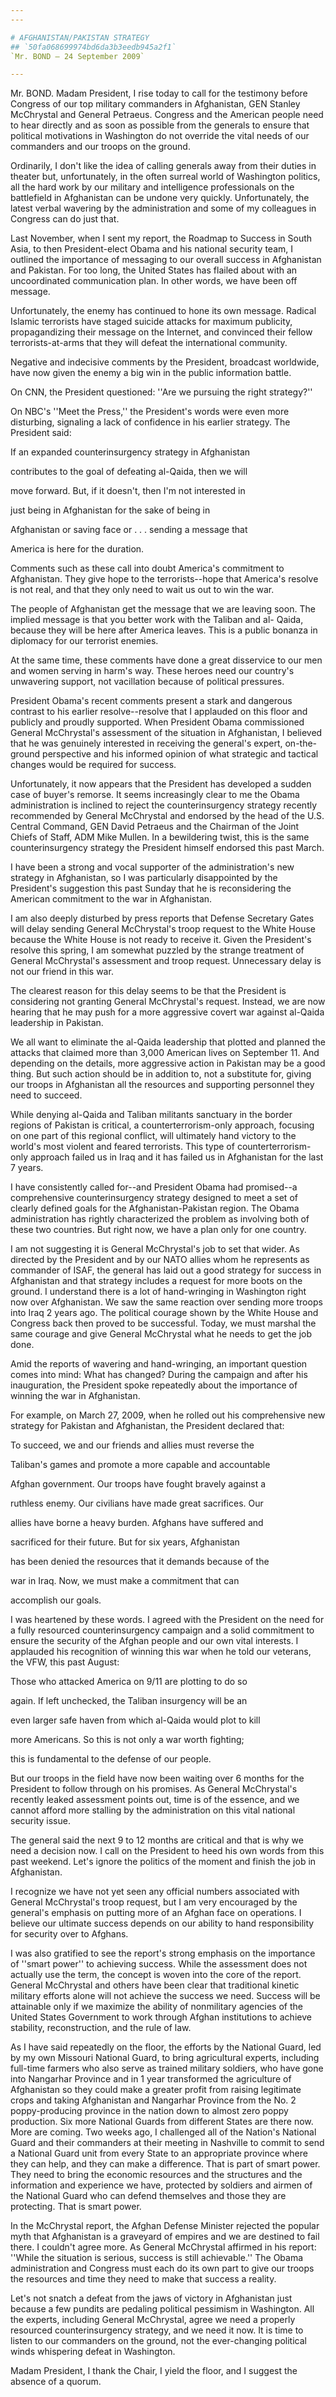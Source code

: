 ```yaml
---
---

# AFGHANISTAN/PAKISTAN STRATEGY
## `50fa068699974bd6da3b3eedb945a2f1`
`Mr. BOND — 24 September 2009`

---
```



Mr. BOND. Madam President, I rise today to call for the testimony 
before Congress of our top military commanders in Afghanistan, GEN 
Stanley McChrystal and General Petraeus. Congress and the American 
people need to hear directly and as soon as possible from the generals 
to ensure that political motivations in Washington do not override the 
vital needs of our commanders and our troops on the ground.

Ordinarily, I don't like the idea of calling generals away from their 
duties in theater but, unfortunately, in the often surreal world of 
Washington politics, all the hard work by our military and intelligence 
professionals on the battlefield in Afghanistan can be undone very 
quickly. Unfortunately, the latest verbal wavering by the 
administration and some of my colleagues in Congress can do just that.

Last November, when I sent my report, the Roadmap to Success in South 
Asia, to then President-elect Obama and his national security team, I 
outlined the importance of messaging to our overall success in 
Afghanistan and Pakistan. For too long, the United States has flailed 
about with an uncoordinated communication plan. In other words, we have 
been off message.

Unfortunately, the enemy has continued to hone its own message. 
Radical Islamic terrorists have staged suicide attacks for maximum 
publicity, propagandizing their message on the Internet, and convinced 
their fellow terrorists-at-arms that they will defeat the international 
community.

Negative and indecisive comments by the President, broadcast 
worldwide, have now given the enemy a big win in the public information 
battle.

On CNN, the President questioned: ''Are we pursuing the right 
strategy?''

On NBC's ''Meet the Press,'' the President's words were even more 
disturbing, signaling a lack of confidence in his earlier strategy. The 
President said:




 If an expanded counterinsurgency strategy in Afghanistan 


 contributes to the goal of defeating al-Qaida, then we will 


 move forward. But, if it doesn't, then I'm not interested in 


 just being in Afghanistan for the sake of being in 


 Afghanistan or saving face or . . . sending a message that 


 America is here for the duration.


Comments such as these call into doubt America's commitment to 
Afghanistan. They give hope to the terrorists--hope that America's 
resolve is not real, and that they only need to wait us out to win the 
war.

The people of Afghanistan get the message that we are leaving soon. 
The implied message is that you better work with the Taliban and al-
Qaida, because they will be here after America leaves. This is a public 
bonanza in diplomacy for our terrorist enemies.

At the same time, these comments have done a great disservice to our 
men and women serving in harm's way. These heroes need our country's 
unwavering support, not vacillation because of political pressures.

President Obama's recent comments present a stark and dangerous 
contrast to his earlier resolve--resolve that I applauded on this floor 
and publicly and proudly supported. When President Obama commissioned 
General McChrystal's assessment of the situation in Afghanistan, I 
believed that he was genuinely interested in receiving the general's 
expert, on-the-ground perspective and his informed opinion of what 
strategic and tactical changes would be required for success.

Unfortunately, it now appears that the President has developed a 
sudden case of buyer's remorse. It seems increasingly clear to me the 
Obama administration is inclined to reject the counterinsurgency 
strategy recently recommended by General McChrystal and endorsed by the 
head of the U.S. Central Command, GEN David Petraeus and the Chairman 
of the Joint Chiefs of Staff, ADM Mike Mullen. In a bewildering twist, 
this is the same counterinsurgency strategy the President himself 
endorsed this past March.

I have been a strong and vocal supporter of the administration's new 
strategy in Afghanistan, so I was particularly disappointed by the 
President's suggestion this past Sunday that he is reconsidering the 
American commitment to the war in Afghanistan.

I am also deeply disturbed by press reports that Defense Secretary 
Gates will delay sending General McChrystal's troop request to the 
White House because the White House is not ready to receive it. Given 
the President's resolve this spring, I am somewhat puzzled by the 
strange treatment of General McChrystal's assessment and troop request. 
Unnecessary delay is not our friend in this war.

The clearest reason for this delay seems to be that the President is 
considering not granting General McChrystal's request. Instead, we are 
now hearing that he may push for a more aggressive covert war against 
al-Qaida leadership in Pakistan.

We all want to eliminate the al-Qaida leadership that plotted and 
planned the attacks that claimed more than 3,000 American lives on 
September 11. And depending on the details, more aggressive action in 
Pakistan may be a good thing. But such action should be in addition to, 
not a substitute for, giving our troops in Afghanistan all the 
resources and supporting personnel they need to succeed.

While denying al-Qaida and Taliban militants sanctuary in the border 
regions of Pakistan is critical, a counterterrorism-only approach, 
focusing on one part of this regional conflict, will ultimately hand 
victory to the world's most violent and feared terrorists. This type of 
counterterrorism-only approach failed us in Iraq and it has failed us 
in Afghanistan for the last 7 years.



I have consistently called for--and President Obama had promised--a 
comprehensive counterinsurgency strategy designed to meet a set of 
clearly defined goals for the Afghanistan-Pakistan region. The Obama 
administration has rightly characterized the problem as involving both 
of these two countries. But right now, we have a plan only for one 
country.

I am not suggesting it is General McChrystal's job to set that wider. 
As directed by the President and by our NATO allies whom he represents 
as commander of ISAF, the general has laid out a good strategy for 
success in Afghanistan and that strategy includes a request for more 
boots on the ground. I understand there is a lot of hand-wringing in 
Washington right now over Afghanistan. We saw the same reaction over 
sending more troops into Iraq 2 years ago. The political courage shown 
by the White House and Congress back then proved to be successful. 
Today, we must marshal the same courage and give General McChrystal 
what he needs to get the job done.

Amid the reports of wavering and hand-wringing, an important question 
comes into mind: What has changed? During the campaign and after his 
inauguration, the President spoke repeatedly about the importance of 
winning the war in Afghanistan.

For example, on March 27, 2009, when he rolled out his comprehensive 
new strategy for Pakistan and Afghanistan, the President declared that:




 To succeed, we and our friends and allies must reverse the 


 Taliban's games and promote a more capable and accountable 


 Afghan government. Our troops have fought bravely against a 


 ruthless enemy. Our civilians have made great sacrifices. Our 


 allies have borne a heavy burden. Afghans have suffered and 


 sacrificed for their future. But for six years, Afghanistan 


 has been denied the resources that it demands because of the 


 war in Iraq. Now, we must make a commitment that can 


 accomplish our goals.


I was heartened by these words. I agreed with the President on the 
need for a fully resourced counterinsurgency campaign and a solid 
commitment to ensure the security of the Afghan people and our own 
vital interests. I applauded his recognition of winning this war when 
he told our veterans, the VFW, this past August:




 Those who attacked America on 9/11 are plotting to do so 


 again. If left unchecked, the Taliban insurgency will be an 


 even larger safe haven from which al-Qaida would plot to kill 


 more Americans. So this is not only a war worth fighting; 


 this is fundamental to the defense of our people.


But our troops in the field have now been waiting over 6 months for 
the President to follow through on his promises. As General 
McChrystal's recently leaked assessment points out, time is of the 
essence, and we cannot afford more stalling by the administration on 
this vital national security issue.


The general said the next 9 to 12 months are critical and that is why 
we need a decision now. I call on the President to heed his own words 
from this past weekend. Let's ignore the politics of the moment and 
finish the job in Afghanistan.

I recognize we have not yet seen any official numbers associated with 
General McChrystal's troop request, but I am very encouraged by the 
general's emphasis on putting more of an Afghan face on operations. I 
believe our ultimate success depends on our ability to hand 
responsibility for security over to Afghans.

I was also gratified to see the report's strong emphasis on the 
importance of ''smart power'' to achieving success. While the 
assessment does not actually use the term, the concept is woven into 
the core of the report. General McChrystal and others have been clear 
that traditional kinetic military efforts alone will not achieve the 
success we need. Success will be attainable only if we maximize the 
ability of nonmilitary agencies of the United States Government to work 
through Afghan institutions to achieve stability, reconstruction, and 
the rule of law.

As I have said repeatedly on the floor, the efforts by the National 
Guard, led by my own Missouri National Guard, to bring agricultural 
experts, including full-time farmers who also serve as trained military 
soldiers, who have gone into Nangarhar Province and in 1 year 
transformed the agriculture of Afghanistan so they could make a greater 
profit from raising legitimate crops and taking Afghanistan and 
Nangarhar Province from the No. 2 poppy-producing province in the 
nation down to almost zero poppy production. Six more National Guards 
from different States are there now. More are coming. Two weeks ago, I 
challenged all of the Nation's National Guard and their commanders at 
their meeting in Nashville to commit to send a National Guard unit from 
every State to an appropriate province where they can help, and they 
can make a difference. That is part of smart power. They need to bring 
the economic resources and the structures and the information and 
experience we have, protected by soldiers and airmen of the National 
Guard who can defend themselves and those they are protecting. That is 
smart power.

In the McChrystal report, the Afghan Defense Minister rejected the 
popular myth that Afghanistan is a graveyard of empires and we are 
destined to fail there. I couldn't agree more. As General McChrystal 
affirmed in his report: ''While the situation is serious, success is 
still achievable.'' The Obama administration and Congress must each do 
its own part to give our troops the resources and time they need to 
make that success a reality.

Let's not snatch a defeat from the jaws of victory in Afghanistan 
just because a few pundits are pedaling political pessimism in 
Washington. All the experts, including General McChrystal, agree we 
need a properly resourced counterinsurgency strategy, and we need it 
now. It is time to listen to our commanders on the ground, not the 
ever-changing political winds whispering defeat in Washington.

Madam President, I thank the Chair, I yield the floor, and I suggest 
the absence of a quorum.